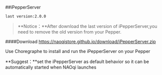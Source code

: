 ##iPepperServer

`last version:2.0.0`

>**Notice：**After download the last version of iPepperServer,you need to remove the old version from your Pepper.

####Download
<https://naoqistore.github.io/download/iPepperServer.zip>

Use Choregraphe to install and run the iPepperServer on your Pepper

 **Suggest：**set the iPepperServer as default behavior so it can be automatically started when NAOqi launches

